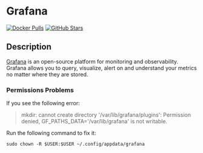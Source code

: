 # Grafana

[![Docker Pulls](https://img.shields.io/docker/pulls/grafana/grafana?style=flat-square&color=607D8B&label=docker%20pulls&logo=docker)](https://hub.docker.com/r/grafana/grafana)
[![GitHub Stars](https://img.shields.io/github/stars/linuxserver/docker-duplicati?style=flat-square&color=607D8B&label=github%20stars&logo=github)](https://github.com/grafana/grafana)

## Description

[Grafana](https://grafana.com/) is an open-source platform for monitoring and observability. Grafana allows you to query, visualize, alert on and understand your metrics no matter where they are stored.

### Permissions Problems

If you see the following error:

>mkdir: cannot create directory '/var/lib/grafana/plugins': Permission denied,
GF_PATHS_DATA='/var/lib/grafana' is not writable.

Run the following command to fix it:

`sudo chown -R $USER:$USER ~/.config/appdata/grafana`
